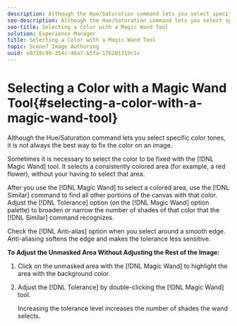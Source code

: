 ```yaml
---
description: Although the Hue/Saturation command lets you select specific color tones, it is not always the best way to fix the color on an image.
seo-description: Although the Hue/Saturation command lets you select specific color tones, it is not always the best way to fix the color on an image.
seo-title: Selecting a Color with a Magic Wand Tool
solution: Experience Manager
title: Selecting a Color with a Magic Wand Tool
topic: Scene7 Image Authoring
uuid: e8728c99-354c-46a7-b5fa-17b201319c1c
---
```


# Selecting a Color with a Magic Wand Tool{#selecting-a-color-with-a-magic-wand-tool}

Although the Hue/Saturation command lets you select specific color tones, it is not always the best way to fix the color on an image.

Sometimes it is necessary to select the color to be fixed with the [!DNL Magic Wand] tool. It selects a consistently colored area (for example, a red flower), without your having to select that area.

After you use the [!DNL Magic Wand] to select a colored area, use the [!DNL Similar] command to find all other portions of the canvas with that color. Adjust the [!DNL Tolerance] option (on the [!DNL Magic Wand] option palette) to broaden or narrow the number of shades of that color that the [!DNL Similar] command recognizes.

Check the [!DNL Anti-alias] option when you select around a smooth edge. Anti-aliasing softens the edge and makes the tolerance less sensitive.

**To Adjust the Unmasked Area Without Adjusting the Rest of the Image:** 

1. Click on the unmasked area with the [!DNL Magic Wand] to highlight the area with the background color.
1. Adjust the [!DNL Tolerance] by double-clicking the [!DNL Magic Wand] tool.

   Increasing the tolerance level increases the number of shades the wand selects. 

